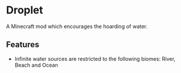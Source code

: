 # Droplet

A Minecraft mod which encourages the hoarding of water.

## Features

* Infinite water sources are restricted to the following biomes: River, Beach and Ocean